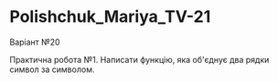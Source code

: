 # Polishchuk_Mariya_TV-21
Варіант №20

Практична робота №1. Написати функцію, яка об'єднує два рядки символ за символом.

